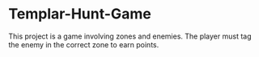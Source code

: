 # Templar-Hunt-Game
This project is a game involving zones and enemies. The player must tag the enemy in the correct zone to earn points.
